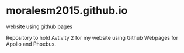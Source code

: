 # moralesm2015.github.io
website using github pages

Repository to hold Avtivity 2 for my website using Github Webpages for Apollo and Phoebus. 
